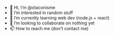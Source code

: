 - 👋 Hi, I’m @otaconisme
- 👀 I’m interested in random stuff
- 🌱 I’m currently learning web dev (node.js + react)
- 💞️ I’m looking to collaborate on nothing yet
- 📫 How to reach me (don't contact me)

<!---
otaconisme/otaconisme is a ✨ special ✨ repository because its `README.md` (this file) appears on your GitHub profile.
You can click the Preview link to take a look at your changes.
--->

